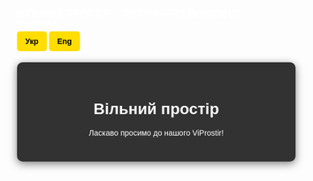 <!DOCTYPE html>
<html lang="uk">
<head>
  <meta charset="UTF-8">
  <meta name="viewport" content="width=device-width, initial-scale=1.0">
  <title>ViProstir</title>
  <style>
    body {
      font-family: 'Arial', sans-serif;
      margin: 0;
      background: url('https://vereta.store/wp-content/uploads/2022/08/image.jpg') no-repeat center center fixed;
      background-size: cover;
      color: #fff;
    }

    .navbar {
      display: flex;
      justify-content: space-between;
      align-items: center;
      background-color: rgba(0, 0, 0, 0.8);
      padding: 15px 30px;
      box-shadow: 0px 2px 10px rgba(0, 0, 0, 0.5);
    }

    .navbar .menu a {
      text-decoration: none;
      color: #fff;
      font-weight: bold;
      text-transform: uppercase;
      margin-right: 20px;
      font-size: 18px;
    }

    .navbar .menu a:hover {
      color: #ffdd00;
    }

    .lang-buttons button {
      background-color: #ffdd00;
      border: none;
      color: #000;
      font-size: 14px;
      font-weight: bold;
      padding: 10px 15px;
      border-radius: 5px;
      cursor: pointer;
      transition: background-color 0.3s, transform 0.2s;
    }

    .lang-buttons button:hover {
      background-color: #e6c300;
      transform: translateY(-3px);
    }

    .content-section {
      display: none;
      padding: 30px;
      margin: 20px auto;
      max-width: 800px;
      background: rgba(0, 0, 0, 0.8);
      border-radius: 10px;
      text-align: center;
      box-shadow: 0px 4px 15px rgba(0, 0, 0, 0.5);
    }

    .content-section.active {
      display: block;
    }

    #application-form {
      display: none;
      margin-top: 20px;
    }

    #application-form form {
      display: flex;
      flex-direction: column;
      align-items: center;
    }

    #application-form label, #application-form input, #application-form textarea, #application-form button {
      margin-bottom: 10px;
    }

    #application-form input, #application-form textarea {
      width: 80%;
      padding: 10px;
      font-size: 16px;
      border: none;
      border-radius: 5px;
    }

    #application-form button {
      background-color: #ffdd00;
      padding: 10px 20px;
      font-size: 16px;
      font-weight: bold;
      border: none;
      border-radius: 5px;
      cursor: pointer;
      transition: background-color 0.3s ease;
    }

    #application-form button:hover {
      background-color: #e6c300;
    }
  </style>
  <script>
    const content = {
      uk: {
        mainTitle: "Вільний простір",
        faqTitle: "Питання та Відповіді",
        moderTitle: "MODER",
        applicationTitle: "Заявка"
      },
      en: {
        mainTitle: "Free Space",
        faqTitle: "FAQ",
        moderTitle: "MODER",
        applicationTitle: "Application"
      }
    };

    function switchLanguage(lang) {
      document.querySelectorAll('[data-lang-key]').forEach(el => {
        el.textContent = content[lang][el.dataset.langKey];
      });
    }

    function showSection(sectionId) {
      document.querySelectorAll('.content-section').forEach(sec => sec.classList.remove('active'));
      document.getElementById(sectionId).classList.add('active');
    }

    function showApplicationForm() {
      document.getElementById("application-form").style.display = "block";
    }

    function hideApplicationForm() {
      document.getElementById("application-form").style.display = "none";
    }
  </script>
</head>
<body>
  <div class="navbar">
    <div class="menu">
      <a href="#" onclick="showSection('main')"><span data-lang-key="mainTitle">Вільний простір</span></a>
      <a href="#" onclick="showSection('faq')"><span data-lang-key="faqTitle">Питання та Відповіді</span></a>
      <a href="#" onclick="showSection('application')"><span data-lang-key="applicationTitle">Заявка</span></a>
    </div>
    <div class="lang-buttons">
      <button onclick="switchLanguage('uk')">Укр</button>
      <button onclick="switchLanguage('en')">Eng</button>
    </div>
  </div>

  <main id="main" class="content-section active">
    <h1 data-lang-key="mainTitle">Вільний простір</h1>
    <p>Ласкаво просимо до нашого ViProstir!</p>
  </main>

  <section id="faq" class="content-section">
    <h2 data-lang-key="faqTitle">Питання та Відповіді</h2>
    <p>Загальні запитання та відповіді.</p>
  </section>

  <section id="application" class="content-section">
    <h2 data-lang-key="applicationTitle">Заявка</h2>
    <button onclick="showApplicationForm()">Заповнити заявку</button>
    <div id="application-form">
      <form>
        <label for="name">Ваше ім'я:</label>
        <input type="text" id="name" name="name" placeholder="Введіть ім'я" required>
        
        <label for="email">Ваш Email:</label>
        <input type="email" id="email" name="email" placeholder="Введіть Email" required>
        
        <label for="message">Ваше повідомлення:</label>
        <textarea id="message" name="message" placeholder="Введіть текст" rows="4" required></textarea>
        
        <button type="submit">Надіслати</button>
        <button type="button" onclick="hideApplicationForm()">Скасувати</button>
      </form>
    </div>
  </section>
</body>
</html>
